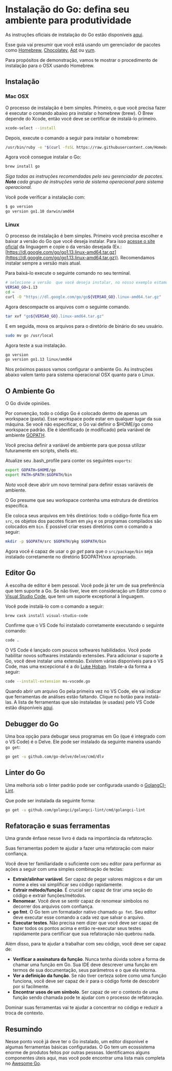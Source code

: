 # Instalação do Go: defina seu ambiente para produtividade

As instruções oficiais de instalação do Go estão disponíveis [aqui](http://www.golangbr.org/doc/instalacao).

Esse guia vai presumir que você está usando um gerenciador de pacotes como [Homebrew](https://brew.sh), [Chocolatey](https://chocolatey.org), [Apt](https://help.ubuntu.com/community/AptGet/Howto) ou [yum](https://access.redhat.com/solutions/9934).

Para propósitos de demonstração, vamos te mostrar o procedimento de instalação para o OSX usando Homebrew.

## Instalação

### Mac OSX

O processo de instalação é bem simples. Primeiro, o que você precisa fazer é executar o comando abaixo pra instalar o homebrew (brew). O Brew depende do Xcode, então você deve se certificar de instalá-lo primeiro.

```bash
xcode-select --install
```

Depois, execute o comando a seguir para instalar o homebrew:

```bash
/usr/bin/ruby -e "$(curl -fsSL https://raw.githubusercontent.com/Homebrew/install/master/install)"
```

Agora você consegue instalar o Go:

```bash
brew install go
```

_Siga todas as instruções recomendadas pelo seu gerenciador de pacotes. **Nota** cada grupo de instruções varia de sistema operacional para sistema operacional._

Você pode verificar a instalação com:

```bash
$ go version
go version go1.10 darwin/amd64
```

### Linux

O processo de instalação é bem simples. Primeiro você precisa escolher e baixar a versão do Go que você deseja instalar. Para isso [acesse o site oficial](https://golang.org/) da linguagem e copie o da versão desejada (Ex.: [https://dl.google.com/go/go1.13.linux-amd64.tar.gz](https://dl.google.com/go/go1.13.linux-amd64.tar.gz)). Recomendamos instalar sempre a versão mais atual.

Para baixá-lo execute o seguinte comando no seu terminal.

```bash
# selecione a versão  que você deseja instalar, no nosso exemplo estamos utilizando a versão 1.13
VERSAO_GO=1.13
cd ~
curl -O "https://dl.google.com/go/go${VERSAO_GO}.linux-amd64.tar.gz"
```

Agora descompacte os arquivos com o seguinte comando.

```bash
tar xvf "go${VERSAO_GO}.linux-amd64.tar.gz"
```

E em seguida, mova os arquivos para o diretório de binário do seu usuário.

```bash
sudo mv go /usr/local
```

Agora teste a sua instalação.

```bash
go version
go version go1.13 linux/amd64
```

Nos próximos passos vamos configurar o ambiente Go. As instruções abaixo valem tanto para sistema operacional OSX quanto para o Linux.

## O Ambiente Go

O Go divide opiniões.

Por convenção, todo o código Go é colocado dentro de apenas um workspace (pasta). Esse workspace pode estar em qualquer lugar da sua máquina. Se você não especificar, o Go vai definir o \$HOME/go como workspace padrão. Ele é identificado (e modificado) pela variável de ambiente [GOPATH](https://golang.org/cmd/go/#hdr-GOPATH_environment_variable).

Você precisa definir a variável de ambiente para que possa utilizar futuramente em scripts, shells etc.

Atualize seu .bash_profile para conter os seguintes `exports`:

```bash
export GOPATH=$HOME/go
export PATH=$PATH:$GOPATH/bin
```

_Nota_ você deve abrir um novo terminal para definir essas variáveis de ambiente.

O Go presume que seu workspace contenha uma estrutura de diretórios específica.

Ele coloca seus arquivos em três diretórios: todo o código-fonte fica em `src`, os objetos dos pacotes ficam em `pkg` e os programas compilados são colocados em `bin`. É possível criar esses diretórios com o comando a seguir:

```bash
mkdir -p $GOPATH/src $GOPATH/pkg $GOPATH/bin
```

Agora você é capaz de usar o _go get_ para que o `src/package/bin` seja instalado corretamente no diretório \$GOPATH/xxx apropriado.

## Editor Go

A escolha de editor é bem pessoal. Você pode já ter um de sua preferência que tem suporte a Go. Se não tiver, leve em consideração um Editor como o [Visual Studio Code](https://code.visualstudio.com), que tem um suporte exceptional à linguagem.

Você pode instalá-lo com o comando a seguir:

```bash
brew cask install visual-studio-code
```

Confirme que o VS Code foi instalado corretamente executando o seguinte comando:

```bash
code .
```

O VS Code é lançado com poucos softwares habilidados. Você pode habilitar novos softwares instalando extensões. Para adicionar o suporte a Go, você deve instalar uma extensão. Existem várias disponíveis para o VS Code, mas uma excepcional é a do [Luke Hoban](https://github.com/Microsoft/vscode-go). Instale-a da forma a seguir:

```bash
code --install-extension ms-vscode.go
```

Quando abrir um arquivo Go pela primeira vez no VS Code, ele vai indicar que ferramentas de análises estão faltando. Clique no botão para instalá-las. A lista de ferramentas que são instaladas (e usadas) pelo VS Code estão disponíveis [aqui](https://github.com/Microsoft/vscode-go/wiki/Go-tools-that-the-Go-extension-depends-on).

## Debugger do Go

Uma boa opção para debugar seus programas em Go (que é integrado com o VS Code) é o Delve. Ele pode ser instalado da seguinte maneira usando `go get`:

```bash
go get -u github.com/go-delve/delve/cmd/dlv
```

## Linter do Go

Uma melhoria sob o linter padrão pode ser configurada usando o [GolangCI-Lint](https://github.com/golangci/golangci-lint).

Que pode ser instalada da seguinte forma:

```bash
go get -u github.com/golangci/golangci-lint/cmd/golangci-lint
```

## Refatoração e suas ferramentas

Uma grande ênfase nesse livro é dada na importância da refatoração.

Suas ferramentas podem te ajudar a fazer uma refatoração com maior confiança.

Você deve ter familiaridade o suficiente com seu editor para performar as ações a seguir com uma simples combinação de teclas:

-   **Extrair/alinhar variável**. Ser capaz de pegar valores mágicos e dar um nome a eles vai simplificar seu código rapidamente.
-   **Extrair método/função**. É crucial ser capaz de tirar uma seção do código e extrair funções/métodos.
-   **Renomear**. Você deve se sentir capaz de renomear símbolos no decorrer dos arquivos com confiança.
-   **go fmt**. O Go tem um formatador nativo chamado `go fmt`. Seu editor deve executar esse comando a cada vez que salvar o arquivo.
-   **Executar testes**. Não precisa nem dizer que você deve ser capaz de fazer todos os pontos acima e então re-executar seus testes rapidamente para certificar que sua refatoração não quebrou nada.

Além disso, para te ajudar a trabalhar com seu código, você deve ser capaz de:

-   **Verificar a assinatura da função**. Nunca tenha dúvida sobre a forma de chamar uma função em Go. Sua IDE deve descrever uma função em termos de sua documentação, seus parâmetros e o que ela retorna.
-   **Ver a definição da função**. Se não tiver certeza sobre como uma função funciona, você deve ser capaz de ir para o código fonte de descobrir por si facilmente.
-   **Encontrar usos de um símbolo**. Ser capaz de ver o contexto de uma função sendo chamada pode te ajudar com o processo de refatoração.

Dominar suas ferramentas vai te ajudar a concentrar no código e reduzir a troca de contexto.

## Resumindo

Nesse ponto você já deve ter o Go instalado, um editor disponível e algumas ferramentas básicas configuradas. O Go tem um ecossistema enorme de produtos feitos por outras pessoas. Identificamos alguns componentes úteis aqui, mas você pode encontrar uma lista mais completa no [Awesome Go](https://awesome-go.com).
